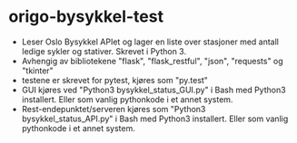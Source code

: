 # origo-bysykkel-test
- Leser Oslo Bysykkel APIet og lager en liste over stasjoner med antall ledige sykler og stativer. Skrevet i Python 3.
- Avhengig av bibliotekene "flask", "flask_restful", "json", "requests" og "tkinter"
- testene er skrevet for pytest, kjøres som "py.test"
- GUI kjøres ved "Python3 bysykkel_status_GUI.py" i Bash med Python3 installert. Eller som vanlig pythonkode i et annet system.
- Rest-endepunktet/serveren kjøres som "Python3 bysykkel_status_API.py" i Bash med Python3 installert. Eller som vanlig pythonkode i et annet system.
